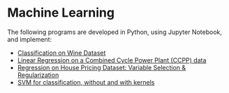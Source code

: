 # Machine Learning
The following programs are developed in Python, using Jupyter Notebook, and implement:
- [Classification on Wine Dataset](LC.ipynb)
- [Linear Regression on a Combined Cycle Power Plant (CCPP) data](LR.ipynb)
- [Regression on House Pricing Dataset: Variable Selection & Regularization](RR.ipynb)
- [SVM for classification, without and with kernels](SVM.ipynb)
